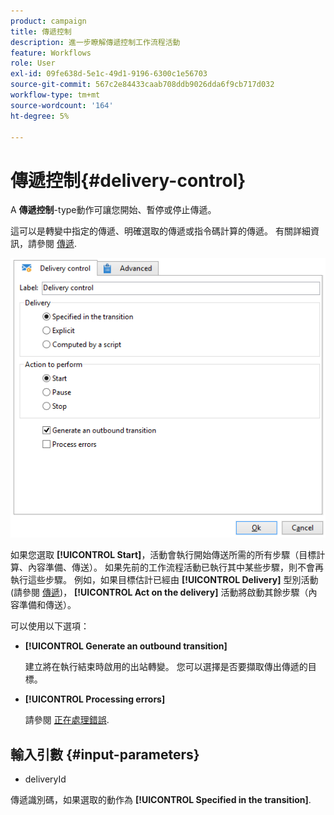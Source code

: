 ```yaml
---
product: campaign
title: 傳遞控制
description: 進一步瞭解傳遞控制工作流程活動
feature: Workflows
role: User
exl-id: 09fe638d-5e1c-49d1-9196-6300c1e56703
source-git-commit: 567c2e84433caab708ddb9026dda6f9cb717d032
workflow-type: tm+mt
source-wordcount: '164'
ht-degree: 5%

---
```


# 傳遞控制{#delivery-control}



A **傳遞控制**-type動作可讓您開始、暫停或停止傳遞。

這可以是轉變中指定的傳遞、明確選取的傳遞或指令碼計算的傳遞。 有關詳細資訊，請參閱 [傳遞](delivery.md).

![](assets/edit_diffusion_act.png)

如果您選取 **[!UICONTROL Start]**，活動會執行開始傳送所需的所有步驟（目標計算、內容準備、傳送）。 如果先前的工作流程活動已執行其中某些步驟，則不會再執行這些步驟。 例如，如果目標估計已經由 **[!UICONTROL Delivery]** 型別活動(請參閱 [傳遞](delivery.md))， **[!UICONTROL Act on the delivery]** 活動將啟動其餘步驟（內容準備和傳送）。

可以使用以下選項：

* **[!UICONTROL Generate an outbound transition]**

  建立將在執行結束時啟用的出站轉變。 您可以選擇是否要擷取傳出傳遞的目標。

* **[!UICONTROL Processing errors]**

  請參閱 [正在處理錯誤](monitor-workflow-execution.md#processing-errors).

## 輸入引數 {#input-parameters}

* deliveryId

傳遞識別碼，如果選取的動作為 **[!UICONTROL Specified in the transition]**.
